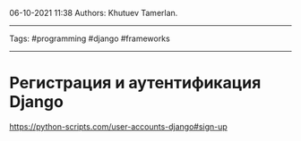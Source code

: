 06-10-2021
11:38
Authors: Khutuev Tamerlan.
***
Tags: #programming #django #frameworks 
***
# Регистрация и аутентификация Django

https://python-scripts.com/user-accounts-django#sign-up


